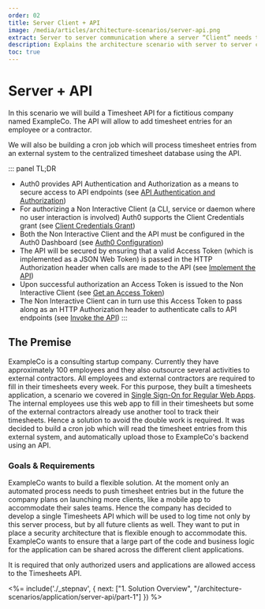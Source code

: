 ```yaml
---
order: 02
title: Server Client + API
image: /media/articles/architecture-scenarios/server-api.png
extract: Server to server communication where a server “Client” needs to make secure calls to an API (“Resource Server”), but on behalf of the client vs. a user.
description: Explains the architecture scenario with server to server communication with secure calls to an API (“Resource Server”), but on behalf of the client vs. a user.
toc: true
---
```


# Server + API

In this scenario we will build a Timesheet API for a fictitious company named ExampleCo. The API will allow to add timesheet entries for an employee or a contractor.

We will also be building a cron job which will process timesheet entries from an external system to the centralized timesheet database using the API.

::: panel TL;DR
* Auth0 provides API Authentication and Authorization as a means to secure access to API endpoints (see [API Authentication and Authorization](/architecture-scenarios/application/server-api/part-1#api-authentication-and-authorization))
* For authorizing a Non Interactive Client (a CLI, service or daemon where no user interaction is involved) Auth0 supports the Client Credentials grant (see [Client Credentials Grant](/architecture-scenarios/application/server-api/part-1#client-credentials-grant))
* Both the Non Interactive Client and the API must be configured in the Auth0 Dashboard (see [Auth0 Configuration](/architecture-scenarios/application/server-api/part-2))
* The API will be secured by ensuring that a valid Access Token (which is implemented as a JSON Web Token) is passed in the HTTP Authorization header when calls are made to the API (see [Implement the API](/architecture-scenarios/application/server-api/part-3))
* Upon successful authorization an Access Token is issued to the Non Interactive Client (see [Get an Access Token](/architecture-scenarios/application/server-api/part-3#get-an-access-token))
* The Non Interactive Client can in turn use this Access Token to pass along as an HTTP Authorization header to authenticate calls to API endpoints (see [Invoke the API](/architecture-scenarios/application/server-api/part-3#invoke-the-api))
:::

## The Premise

ExampleCo is a consulting startup company. Currently they have approximately 100 employees and they also outsource several activities to external contractors. All employees and external contractors are required to fill in their timesheets every week. For this purpose, they built a timesheets application, a scenario we covered in [Single Sign-On for Regular Web Apps](/architecture-scenarios/application/web-app-sso). The internal employees use this web app to fill in their timesheets but some of the external contractors already use another tool to track their timesheets. Hence a solution to avoid the double work is required. It was decided to build a cron job which will read the timesheet entries from this external system, and automatically upload those to ExampleCo's backend using an API.

### Goals & Requirements

ExampleCo wants to build a flexible solution. At the moment only an automated process needs to push timesheet entries but in the future the company plans on launching more clients, like a mobile app to accommodate their sales teams. Hence the company has decided to develop a single Timesheets API which will be used to log time not only by this server process, but by all future clients as well. They want to put in place a security architecture that is flexible enough to accommodate this. ExampleCo wants to ensure that a large part of the code and business logic for the application can be shared across the different client applications.

It is required that only authorized users and applications are allowed access to the Timesheets API.

<%= include('./_stepnav', {
 next: ["1. Solution Overview", "/architecture-scenarios/application/server-api/part-1"]
}) %>
